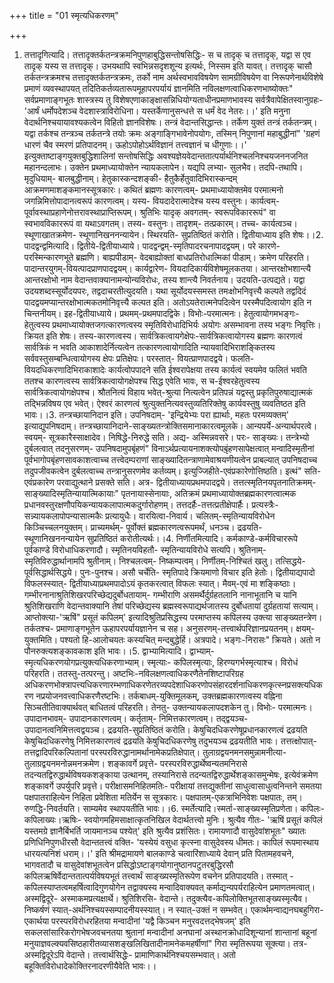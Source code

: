 +++
title = "01 स्मृत्यधिकरणम्"

+++
1. तत्तादृगित्यादि। तत्तादृक्तर्कतन्त्रक्रमनिपुणहाबुद्धिसन्तोषसिद्धिः- स च तादृक् च तत्तादृक्, यद्वा स एव तादृक् यस्य स तत्तादृक्। उभयथापि स्वभिन्नसदृशशून्य इत्यर्थः, निस्सम इति यावत्। तत्तादृक् चासौ तर्कतन्त्रक्रमश्च तत्तादृक्तर्कतन्त्रक्रमः, तर्को नाम अर्थस्वभावविषयेण सामग्रीविषयेण वा निरूपणेनार्थविशेषे प्रमाणं व्यवस्थापयत् तदितिकर्तव्यतारूपमूहापरपर्यायं ज्ञानमिति नविलक्षणत्वाधिकरणभाष्योक्तः" सर्वप्रमाणाङ्गभूतः शास्त्रस्य तु विशेषएणाकाङ्क्षासन्निधियोग्यताधीनप्रमाणभावस्य सर्वत्रैवापेक्षितस्वानुग्रहः- 'आर्षं धर्मोपदेशञ्च वेदशास्त्राविरोधिना। यस्तर्केणानुसन्धत्ते स धर्मं वेद नेतरः।।' इति मनुना वेदार्थनिश्चयायावश्यकत्वेन विहितो ज्ञानविशेषः। तन्त्रं वेदान्तसिद्धान्तः। तर्केण युक्तं तन्त्रं तर्कतन्त्रम्। यद्वा तर्कश्च तन्त्रञ्च तर्कतन्त्रे तयोः क्रमः अङ्गाङ्गिभावेनोपयोगः, तस्मिन् निपुणानां महाबुद्धीनां" 'ग्रहणं धारणं चैव स्मरणं प्रतिपादनम्। ऊहोऽपोहोऽर्थविज्ञानं तत्त्वज्ञानं च धीगुणाः।।' इत्युक्ताष्टाङ्गयुक्तबुद्धिशालिनां सन्तोषसिद्धिः अवश्यज्ञेयवेदान्ततात्पर्यार्थनिश्चलनिश्चयजननजनित महानन्दलाभः। उक्तेन प्रथमाध्यायोक्तेन न्यायकलापेन। यद्यपि लभ्या- सुलभैव। तदपि-तथापि। मृदुधियाम्- बालबुद्धीनाम्। हेतुकास्कन्दशङ्की- हैतुकैर्हेतुवादिभिरास्कन्दम् आक्रमणमाशङ्कमानस्सूत्रकारः। कथितं ब्रह्मणः कारणत्वम्- प्रथमाध्यायोक्तमेव परमात्मनो जगन्निमित्तोपादानत्वरूपं कारणत्वम्। यस्य- वियदादेरात्मादेश्च यस्य वस्तुनः। कार्यत्वम्- पूर्वावस्थाप्रहाणेनोत्तरावस्थाप्राप्तिरूपम्। श्रुतिभिः यादृक् अवगतम्- स्वरूपविकाररूपं" वा स्वभावविकाररूपं वा यथाऽवगतम्। तस्य- वस्तुनः। तादृशम्- तत्प्रकारम्। तच्च- कार्यत्वञ्च। स्थूणाखातक्रमेण- स्थूणानिखननन्यायेन। स्थिरयति- सुप्रतिष्ठितं करोति। द्वितीयाध्याय इति शेषः।।2. पादद्वन्द्वमित्यादि। द्वितीये-द्वितीयाध्याये। पादद्वन्द्वम्-स्मृतिपादरचनापादद्वयम्। परे कारणे- परस्मिन्कारणभूते ब्रह्मणि। बाह्यपीडाम्- वेदबाह्योक्तां बाधप्रतिरोधात्मिकां पीडाम्। क्रमेण परिहरति। पादान्तरयुगम्-वियत्पादप्राणपादद्वयम्। कार्यद्वारेण- वियदादिकार्यविशेषमूलकतया। आन्तरक्षोभशान्त्यै आन्तरक्षोभो नाम वेदान्तवाक्यानामन्योन्यविरोधः, तस्य शान्त्यै निवर्तनाय। उदयति-उत्पद्यते। यद्वा उदयशब्दस्सूर्योदयपरः, तद्वदाचरतीत्युदयति। यथा सूर्योदयस्समस्त तमःक्षोभनिवृत्त्यै कल्पते तद्वदिदं पादद्वयमप्यान्तरक्षोभात्मकतमोनिवृत्त्यै कल्पत इति। अतोऽयतेरात्मनेपदित्वेन परस्मैपदित्वायोग इति न चिन्तनीयम्। इह-द्वितीयाध्याये। प्रथमम्-प्रथमपादद्विके। विभोः-परमात्मनः। हेतुत्वायोगमभङ्गः-हेतुत्वस्य प्रथमाध्यायोक्तजगत्कारणत्वस्य स्मृतिविरोधादिभिर्यः अयोगः असम्भावना तस्य भङ्गः निवृत्तिः। क्रियत इति शेषः। तस्य-कारणत्वस्य। सार्वत्रिकत्वायगेक्षेपः-सार्वत्रिकत्वायोगस्य ब्रह्मणः कारणत्वं सार्वत्रिकं न भवति आकाशादेर्नित्यत्वेन तत्कारणत्वायोगादिति न्यायवादिभिराशङ्कितस्य सर्ववस्तुसम्बन्धित्वायोगस्य क्षेपः प्रतिक्षेपः। परस्तात्- वियत्प्राणपादद्वये। फलति- वियदधिकरणादिभिराकाशादेः कार्यत्वोपपादने सति ईश्वरापेक्षया तस्य कार्यत्वं स्वयमेव फलितं भवति ततश्च कारणत्वस्य सार्वत्रिकत्वायोगक्षेपश्च सिद्ध एवेति भावः, स च-ईश्वरहेतुत्वस्य सार्वत्रिकत्वायोगक्षेपश्च। श्रौतनित्यं विहाय भवेत्-श्रुत्या नित्यत्वेन प्रतिपन्नं यद्वस्तु प्रकृतिपुरुषाद्यात्मकं तद्भिन्नविषय एव भवेत्। ऐश्वरं कारणत्वं श्रुत्युक्तनित्यवस्तुव्यतिरिक्तेषु कार्यवस्तुषु व्यवतिष्ठत इति भावः।।3. तन्त्रच्छायानिदान इति। उपनिषदाम्- 'इन्द्रियेभ्यः परा ह्यार्थाः, महतः परमव्यक्तम्' इत्याद्युपनिषदाम्। तन्त्रच्छायानिदाने-साङ्ख्यतन्त्रोक्तिसमानाकारत्वमूलके। आन्यपर्ये-अन्यार्थपरत्वे। स्वयम्- सूत्रकारैस्साक्षादेव। निषिद्धे-निरुद्धे सति। अद्य- अस्मिन्नवसरे। परः- साङ्ख्यः। तन्त्रेभ्यो दुर्बलत्वात् तदनुसरणम्- उपनिषदामुपबृंहणं" विनाऽर्थप्रत्यायनाशक्त्योपब़ृंहणसापेक्षत्वात् मन्वादिस्मृतीनां पूर्वभागोपबृंहणसावकाशत्वाच्च तत्त्वेदम्पराणां साङ्ख्यादितन्त्राणामेवाश्रयणीयत्वेन प्राबल्यात् उपनिषदाच्च तदुपजीवकत्वेन दुर्बलत्वाच्च तन्त्रानुसरणमेव कर्तव्यम्। इत्युज्जिहीते-एवंप्रकारेणोत्तिष्ठति। इत्थं" सति- एवंप्रकारेण परवाद्युत्थाने प्रसक्ते सति। अत्र- द्वितीयाध्यायप्रथमपादद्वये। तत्तत्स्मृतिनयपृतनातिक्रमम्- साङ्ख्यादिस्मृतिन्यायात्मिकायाः" पृतनायास्सेनायाः, अतिक्रमं प्रथमाध्यायोक्तब्रह्मकारणत्वात्मक प्रधानवस्तुरक्षणौपयिकन्यायकलापात्मकदुर्गारोहणम्। तत्तदर्हैः-तत्तत्प्रतीक्षेपार्हैः। प्रत्यस्त्रैः- सन्न्यायकलापोपन्यासात्मकैः प्रत्यायुधैः। वारयित्वा-निवार्य। चलितम्-स्मृतिन्यायविरोधेन किञ्चिच्चलनयुक्तम्। प्राच्यमर्थम्- पूर्वोक्तं ब्रह्मकारणत्वरूपमर्थं, धनञ्च। द्रढयति- स्थूणानिखननन्यायेन सुप्रतिष्ठितं करोतीत्यर्थः।।4. निर्णीतमित्यादि। कर्मकाण्डे-कर्मविचाररूपे पूर्वकाण्डे विरोधाधिकरणादौ। स्मृतिनयविहतौ- स्मृतिन्यायविरोधे सत्यपि। श्रुतिनाम्- स्मृतिविरुद्धार्थानामपि श्रुतीनाम्। निश्चलत्वम्- निष्कम्पत्वम्। निर्णीतम्-निश्चितं खलु। तत्सिद्धये-पूर्वसिद्धार्थसिद्धये। पुनः-पुनश्च। असौ चर्चेति- स्मृतिपादे क्रियमाणो विचार इति हेतोः। द्वितीयाद्यपादो विफलस्स्यात्- द्वितीयाध्याप्रथमपादोऽयं कृतकरत्वात् विफलः स्यात्। मैवम्-एवं मा शङ्किष्ठाः। गम्भीरनानाश्रुतिशिखरपरिच्छेद्यदुर्बोधतायाम्- गम्भीराणि असमर्थैर्दुर्ग्रहतलानि नानाभूतानि च यानि श्रुतिशिखराणि वेदान्तवाक्यानि तेषां परिच्छेद्यस्य ब्रह्मस्वरूपाद्यर्थजातस्य दुर्बोधतायां दुर्ग्रहतायां सत्याम्। आप्तोक्त्या-'ऋषिं" प्रसूतं कपिलम्' इत्यादिश्रुतिप्रसिद्धस्य परमाप्तस्य कपिलस्य उक्त्या साङ्ख्यतन्त्रेण। तर्कतश्च- प्रमाणाङ्गभूतेन ऊहापरपर्यायज्ञानेन च सह। अनुसरणम्-तत्त्वार्थपरिज्ञानप्रयतनम्। क्षयम्- युक्तमिति। पश्यतो हि-आलोचयतः कस्यचित् मन्दबुद्धेर्हि। अत्रपादे। भङ्गः-निरासः" क्रियते। अतो न पौनरुक्त्यशङ्कावकाश इति भावः।।5. द्वाभ्यामित्यादि। द्वाभ्याम्-स्मृत्यधिकरणयोगप्रत्युक्त्यधिकरणाभ्याम्। स्मृत्याः- कपिलस्मृत्याः, हिरण्यगर्भस्मृत्याश्च। विरोधं परिहरति। ततस्तु-तत्परन्तु। अष्टभिः-नविलक्षणत्वाधिकरणैतेनशिष्टापरिग्रह अधिकरणभोक्त्रापत्त्यधिकरणारम्भणाधिकरणेतरव्यपदेशाधिकरणोपसंहारदर्शनाधिकरणकृत्स्नप्रसक्त्यधिकरण नप्रयोजनवत्त्वाधिकरणैरष्टभिः। तर्कबाधम्-युक्तिमूलकम्, उक्तब्रह्मकारणत्वस्य वह्निना सिञ्चतीतिवाक्यार्थवत् बाधितत्वं परिहरति। तेनतु- उक्तन्यायकलापदशकेन तु। विभोः- परमात्मनः। उपादानभावम्- उपादानकारणत्वम्। कर्तृताम्- निमित्तकारणत्वम्। तद्द्वयञ्च-उपादानत्वनिमित्तत्वद्वयञ्च। द्रढयति-सुप्रतिष्ठितं करोति। केषुचिदधिकरणेषूप्रधानकारणत्वं द्रढयति केषुचिदधिकरणेषु निमित्तकारणत्वं द्रढयति केषुचिदधिकरणेषु तदुभयञ्च द्रढयतीति भावः। तत्तत्क्षोपात्- तत्तद्वादिपरिकल्पितानां परस्परविरुद्धानामर्थानामेकप्रतिक्षेपात्। तुलाग्रद्वयनमनसमुन्नामनीत्या-तुलाग्रद्वयनमनोन्नमनक्रमेण। शङ्कावर्गे प्रवृत्ते- परस्परविरुद्धार्थेष्वन्यतमनिरासे तदन्यतद्विरुद्धार्थविषयकशङ्काया उत्थानम्, तस्यानिरासे तदन्यतद्विरुद्धार्थेशङ्कासमुन्मेषः, इत्येवंक्रमेण शङ्कावर्गे उपर्युपरि प्रवृत्ते। परीक्षासमनिहितमतिः- परीक्षायां तत्तद्युक्तीनां साधुत्वासाधुत्वनिन्तने समतया पक्षपातराहित्येन निहिता प्रवेशिता मतिर्येन स सूत्रकारः। पक्षपातम्-एकत्राभिनिवेशः पक्षपातः, तम्। रुणद्धि-निवर्तयति। साम्यमेव स्थापयतीति भावः।।6. स्मर्तेत्यादि।स्मर्ता-साङ्ख्यस्मृतिप्रणेता। कपिलः- कपिलाख्यः।ऋषिः- स्वयोगमहिमसाक्षात्कृतनिखिल वेदार्थतत्त्वो मुनिः। श्रुत्यैव गीतः- 'ऋषिं प्रसूतं कपिलं यस्तमग्रे ज्ञानैर्बिभर्ति जायमानञ्च पश्येत्' इति श्रुत्यैव प्रशंसितः। रामायणादौ वासुदेवांशभूतः" ख्यातः प्रणिधिनिपुणधीरसौ वेदान्ततत्त्वं वक्ति- 'यस्येयं वसुधा कृत्स्ना वासुदेवस्य धीमतः। कापिलं रूपमास्थाय धारयत्यनिशं धराम्।।' इति श्रीमद्रामायणे बालकाण्डे चत्वारिंशाध्याये देवान् प्रति पितामहवचने, भागवतादौ च वासुदेवांशभूतत्वेन प्रसिद्धोऽष्टाङ्गयोगानुष्ठानपटुतरबुद्धिरसौ कपिलऋषिर्वेदान्ततात्पर्यविषयभूतं तत्त्वार्थं साङ्ख्यस्मृतिरूपेण वचनेन प्रतिपादयति। तस्मात् - कपिलस्याप्तत्वमहर्षित्वादिगुणयोगेन तद्वाक्यस्य मन्वादिवाक्यवत् कर्माद्यन्यपर्यराहित्येन प्रमाणतमत्वात्। अस्मद्विदूरे- अस्माकमप्रत्यक्षार्थे। श्रुतिशिरसि- वेदान्ते। तदुक्त्यैव-कपिलोक्तिभूतसाङ्ख्यस्मृत्यैव। निष्कर्षणं स्यात्-अर्थनिश्चयस्सम्पादनीयस्स्यात्। न स्यात्-उक्तं न सम्भवेत्। एकार्थमन्वाद्यनघबहुगिरा-एकार्थया परस्परविरोधरहितया मन्वादीनां 'यद्वै किञ्चन मनुरवदत्तद्भेषजम्' इति सकलसांसारिकरोगभेषजवचनतया श्रुतानां मन्वादीनां अनघानां अस्थानक्रोधादिशून्यानां शान्तानां बहूनां मनुयाज्ञवल्क्यवसिष्ठहारीतव्यासशङ्खलिखितादीनामनेकमहर्षीणां" गिरा स्मृतिरूपया सूक्त्या। तत्र-अस्मद्विदूरेऽपि वेदान्ते। तत्त्वार्थसिद्धेः- प्रामाणिकार्थनिश्चयसम्भवात्। अतो बहूक्तिविरोधादेकोक्तिरनादरणीयैवेति भावः।।